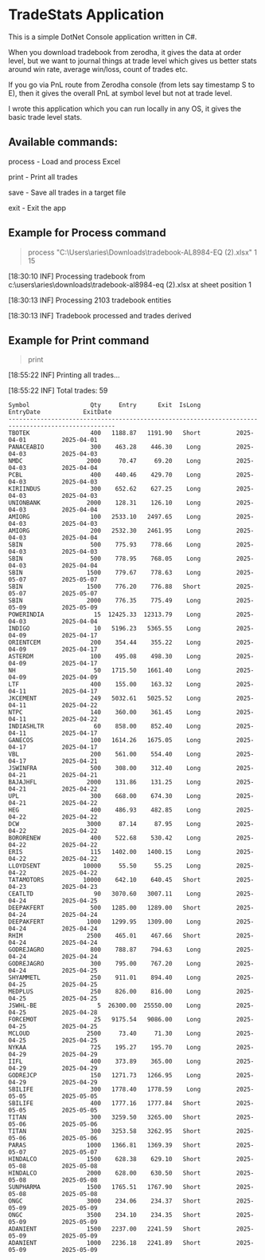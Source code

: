 # TradeStats Application

This is a simple DotNet Console application written in C#.

When you download tradebook from zerodha, it gives the data at order level, but we want to journal things at trade level which gives us better stats around win rate, average win/loss, count of trades etc.

If you go via PnL route from Zerodha console (from lets say timestamp S to E), then it gives the overall PnL at symbol level but not at trade level.

I wrote this application which you can run locally in any OS, it gives the basic trade level stats.

## Available commands:
  process <full excel path in double quotes> <sheet Index in excel workbook> <count of top rows to skip>  - Load and process Excel

  print  - Print all trades

  save  - Save all trades in a target file

  exit   - Exit the app


## Example for Process command
> process "C:\Users\aries\Downloads\tradebook-AL8984-EQ (2).xlsx" 1 15

[18:30:10 INF] Processing tradebook from c:\users\aries\downloads\tradebook-al8984-eq (2).xlsx at sheet position 1

[18:30:13 INF] Processing 2103 tradebook entities

[18:30:13 INF] Tradebook processed and trades derived


## Example for Print command
> print

[18:55:22 INF] Printing all trades...

[18:55:22 INF] Total trades: 59

```
Symbol                 Qty     Entry      Exit  IsLong           EntryDate            ExitDate
----------------------------------------------------------------------------------------------------
TBOTEK                 400   1188.87   1191.90   Short          2025-04-01          2025-04-01
PANACEABIO             300    463.28    446.30    Long          2025-04-03          2025-04-03
NMDC                  2000     70.47     69.20    Long          2025-04-03          2025-04-04
PCBL                   400    440.46    429.70    Long          2025-04-03          2025-04-03
KIRIINDUS              300    652.62    627.25    Long          2025-04-03          2025-04-03
UNIONBANK             2000    128.31    126.10    Long          2025-04-03          2025-04-04
AMIORG                 100   2533.10   2497.65    Long          2025-04-03          2025-04-03
AMIORG                 200   2532.30   2461.95    Long          2025-04-03          2025-04-04
SBIN                   500    775.93    778.66    Long          2025-04-03          2025-04-03
SBIN                   500    778.95    768.05    Long          2025-04-03          2025-04-04
SBIN                  1500    779.67    778.63    Long          2025-05-07          2025-05-07
SBIN                  1500    776.20    776.88   Short          2025-05-07          2025-05-07
SBIN                  2000    776.35    775.49    Long          2025-05-09          2025-05-09
POWERINDIA              15  12425.33  12313.79    Long          2025-04-03          2025-04-04
INDIGO                  10   5196.23   5365.55    Long          2025-04-09          2025-04-17
ORIENTCEM              200    354.44    355.22    Long          2025-04-09          2025-04-17
ASTERDM                100    495.08    498.30    Long          2025-04-09          2025-04-17
NH                      50   1715.50   1661.40    Long          2025-04-09          2025-04-09
LTF                    400    155.00    163.32    Long          2025-04-11          2025-04-17
JKCEMENT               249   5032.61   5025.52    Long          2025-04-11          2025-04-22
NTPC                   140    360.00    361.45    Long          2025-04-11          2025-04-22
INDIASHLTR              60    858.00    852.40    Long          2025-04-11          2025-04-17
GANECOS                100   1614.26   1675.05    Long          2025-04-17          2025-04-17
VBL                    200    561.00    554.40    Long          2025-04-17          2025-04-21
JSWINFRA               500    308.00    312.40    Long          2025-04-21          2025-04-21
BAJAJHFL              2000    131.86    131.25    Long          2025-04-21          2025-04-22
UPL                    300    668.00    674.30    Long          2025-04-21          2025-04-22
HEG                    400    486.93    482.85    Long          2025-04-22          2025-04-22
DCW                   3000     87.14     87.95    Long          2025-04-22          2025-04-22
BORORENEW              400    522.68    530.42    Long          2025-04-22          2025-04-22
ERIS                   115   1402.00   1400.15    Long          2025-04-22          2025-04-22
LLOYDSENT            10000     55.50     55.25    Long          2025-04-22          2025-04-22
TATAMOTORS           10000    642.10    640.45   Short          2025-04-23          2025-04-23
CEATLTD                 90   3070.60   3007.11    Long          2025-04-24          2025-04-25
DEEPAKFERT             500   1285.00   1289.00   Short          2025-04-24          2025-04-24
DEEPAKFERT            1000   1299.95   1309.00    Long          2025-04-24          2025-04-24
RHIM                  2500    465.01    467.66   Short          2025-04-24          2025-04-24
GODREJAGRO             800    788.87    794.63    Long          2025-04-24          2025-04-24
GODREJAGRO             300    795.00    767.20    Long          2025-04-24          2025-04-25
SHYAMMETL              250    911.01    894.40    Long          2025-04-25          2025-04-25
MEDPLUS                250    826.00    816.00    Long          2025-04-25          2025-04-25
JSWHL-BE                 5  26300.00  25550.00    Long          2025-04-25          2025-04-28
FORCEMOT                25   9175.54   9086.00    Long          2025-04-25          2025-04-25
MCLOUD                2500     73.40     71.30    Long          2025-04-25          2025-04-25
NYKAA                  725    195.27    195.70    Long          2025-04-29          2025-04-29
IIFL                   400    373.89    365.00    Long          2025-04-29          2025-04-29
GODREJCP               150   1271.73   1266.95    Long          2025-04-29          2025-04-29
SBILIFE                300   1778.40   1778.59    Long          2025-05-05          2025-05-05
SBILIFE                400   1777.16   1777.84   Short          2025-05-05          2025-05-05
TITAN                  300   3259.50   3265.00   Short          2025-05-06          2025-05-06
TITAN                  300   3253.58   3262.95   Short          2025-05-06          2025-05-06
PARAS                 1000   1366.81   1369.39   Short          2025-05-07          2025-05-07
HINDALCO              1500    628.38    629.10   Short          2025-05-08          2025-05-08
HINDALCO              2000    628.00    630.50   Short          2025-05-08          2025-05-08
SUNPHARMA             1500   1765.51   1767.90   Short          2025-05-08          2025-05-08
ONGC                  3000    234.06    234.37   Short          2025-05-09          2025-05-09
ONGC                  3500    234.10    234.35   Short          2025-05-09          2025-05-09
ADANIENT              1500   2237.00   2241.59   Short          2025-05-09          2025-05-09
ADANIENT              1000   2236.18   2241.89   Short          2025-05-09          2025-05-09
```
